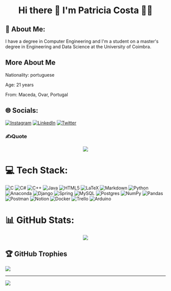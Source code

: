 <h1 align='center'>
  Hi there 👋 I'm Patricia Costa 👨‍💻
</h1>

## 💫 About Me:
I have a degree in Computer Engineering and I'm a student on a master's degree in Engineering and Data Science at the University of Coimbra.

## More About Me
Nationality: portuguese

Age: 21 years

From: Maceda, Ovar, Portugal

## 🌐 Socials:
[![Instagram](https://img.shields.io/badge/Instagram-%23E4405F.svg?logo=Instagram&logoColor=white)](https://instagram.com/patii01) [![LinkedIn](https://img.shields.io/badge/LinkedIn-%230077B5.svg?logo=linkedin&logoColor=white)]([https://www.linkedin.com/in/patricia-c-a8639a133/]) [![Twitter](https://img.shields.io/badge/Twitter-%231DA1F2.svg?logo=Twitter&logoColor=white)](https://twitter.com/patriciabscost1) 


### ✍️Quote

<p align="center">
    <img src="https://quotes-github-readme.vercel.app/api?type=horizontal&theme=radical">
</p>

# 💻 Tech Stack:
![C](https://img.shields.io/badge/c-%2300599C.svg?style=for-the-badge&logo=c&logoColor=white) ![C#](https://img.shields.io/badge/c%23-%23239120.svg?style=for-the-badge&logo=c-sharp&logoColor=white) ![C++](https://img.shields.io/badge/c++-%2300599C.svg?style=for-the-badge&logo=c%2B%2B&logoColor=white) ![Java](https://img.shields.io/badge/java-%23ED8B00.svg?style=for-the-badge&logo=java&logoColor=white) ![HTML5](https://img.shields.io/badge/html5-%23E34F26.svg?style=for-the-badge&logo=html5&logoColor=white) ![LaTeX](https://img.shields.io/badge/latex-%23008080.svg?style=for-the-badge&logo=latex&logoColor=white) ![Markdown](https://img.shields.io/badge/markdown-%23000000.svg?style=for-the-badge&logo=markdown&logoColor=white) ![Python](https://img.shields.io/badge/python-3670A0?style=for-the-badge&logo=python&logoColor=ffdd54) ![Anaconda](https://img.shields.io/badge/Anaconda-%2344A833.svg?style=for-the-badge&logo=anaconda&logoColor=white) ![Django](https://img.shields.io/badge/django-%23092E20.svg?style=for-the-badge&logo=django&logoColor=white) ![Spring](https://img.shields.io/badge/spring-%236DB33F.svg?style=for-the-badge&logo=spring&logoColor=white) ![MySQL](https://img.shields.io/badge/mysql-%2300f.svg?style=for-the-badge&logo=mysql&logoColor=white) ![Postgres](https://img.shields.io/badge/postgres-%23316192.svg?style=for-the-badge&logo=postgresql&logoColor=white) ![NumPy](https://img.shields.io/badge/numpy-%23013243.svg?style=for-the-badge&logo=numpy&logoColor=white) ![Pandas](https://img.shields.io/badge/pandas-%23150458.svg?style=for-the-badge&logo=pandas&logoColor=white) ![Postman](https://img.shields.io/badge/Postman-FF6C37?style=for-the-badge&logo=postman&logoColor=white) ![Notion](https://img.shields.io/badge/Notion-%23000000.svg?style=for-the-badge&logo=notion&logoColor=white) ![Docker](https://img.shields.io/badge/docker-%230db7ed.svg?style=for-the-badge&logo=docker&logoColor=white) ![Trello](https://img.shields.io/badge/Trello-%23026AA7.svg?style=for-the-badge&logo=Trello&logoColor=white) ![Arduino](https://img.shields.io/badge/-Arduino-00979D?style=for-the-badge&logo=Arduino&logoColor=white)


# 📊 GitHub Stats:

<p align="center">
    <img src="https://github-readme-stats.vercel.app/api/top-langs/?username=patii01&theme=dark&hide_border=false&include_all_commits=true&count_private=true&layout=compact" >
</p>

## 🏆 GitHub Trophies
![](https://github-profile-trophy.vercel.app/?username=patii01&theme=radical&no-frame=false&no-bg=false&margin-w=4)

---
[![](https://visitcount.itsvg.in/api?id=patii01&icon=0&color=10)](https://visitcount.itsvg.in)
